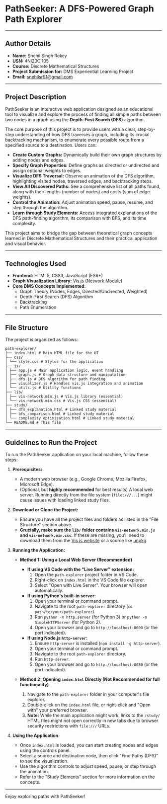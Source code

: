 # PathSeeker: A DFS-Powered Graph Path Explorer

---

## Author Details

*   **Name:** Snehil Singh Rokey
*   **USN:** 4NI23CI105
*   **Course:** Discrete Mathematical Structures
*   **Project Submission for:** DMS Experiential Learning Project
*   **Email:** snehilsr91@gmail.com

---

## Project Description

PathSeeker is an interactive web application designed as an educational tool to visualize and explore the process of finding all simple paths between two nodes in a graph using the **Depth-First Search (DFS)** algorithm.

The core purpose of this project is to provide users with a clear, step-by-step understanding of how DFS traverses a graph, including its crucial backtracking mechanism, to enumerate every possible route from a specified source to a destination. Users can:

*   **Create Custom Graphs:** Dynamically build their own graph structures by adding nodes and edges.
*   **Specify Graph Properties:** Define graphs as directed or undirected and assign optional weights to edges.
*   **Visualize DFS Traversal:** Observe an animation of the DFS algorithm, highlighting visited nodes, traversed edges, and backtracking steps.
*   **View All Discovered Paths:** See a comprehensive list of all paths found, along with their lengths (number of nodes) and costs (sum of edge weights).
*   **Control the Animation:** Adjust animation speed, pause, resume, and step through the algorithm.
*   **Learn through Study Elements:** Access integrated explanations of the DFS path-finding algorithm, its comparison with BFS, and its time complexity.

This project aims to bridge the gap between theoretical graph concepts learned in Discrete Mathematical Structures and their practical application and visual behavior.

---

## Technologies Used

*   **Frontend:** HTML5, CSS3, JavaScript (ES6+)
*   **Graph Visualization Library:** [Vis.js (Network Module)](https://visjs.org/)
*   **Core DMS Concepts Implemented:**
    *   Graph Theory (Nodes, Edges, Directed/Undirected, Weighted)
    *   Depth-First Search (DFS) Algorithm
    *   Backtracking
    *   Path Enumeration

---

## File Structure

The project is organized as follows:
```
path-explorer/
├── index.html # Main HTML file for the UI
├── css/
│ └── style.css # Styles for the application
├── js/
│ ├── app.js # Main application logic, event handling
│ ├── graph.js # Graph data structure and manipulation
│ ├── dfs.js # DFS algorithm for path finding
│ ├── visualizer.js # Handles vis.js integration and animation
│ └── utils.js # Utility functions
├── lib/
│ ├── vis-network.min.js # Vis.js library (essential)
│ └── vis-network.min.css # Vis.js CSS (essential)
├── study/
│ ├── dfs_explanation.html # Linked study material
│ ├── bfs_comparison.html # Linked study material
│ └── complexity_optimization.html # Linked study material
└── README.md # This file
```



---

## Guidelines to Run the Project

To run the PathSeeker application on your local machine, follow these steps:

1.  **Prerequisites:**
    *   A modern web browser (e.g., Google Chrome, Mozilla Firefox, Microsoft Edge).
    *   (Optional, but **highly recommended** for best results) A local web server. Running directly from the file system (`file:///...`) might cause issues with loading linked study files.

2.  **Download or Clone the Project:**
    *   Ensure you have all the project files and folders as listed in the "File Structure" section above.
    *   **Crucially, make sure the `lib/` folder contains `vis-network.min.js` and `vis-network.min.css`.** If these are missing, you'll need to download them from the [Vis.js website](https://visjs.org/docs/network/) or a source like [unpkg](https://unpkg.com/vis-network/).

3.  **Running the Application:**

    *   **Method 1: Using a Local Web Server (Recommended)**
        *   **If using VS Code with the "Live Server" extension:**
            1.  Open the `path-explorer` project folder in VS Code.
            2.  Right-click on `index.html` in the VS Code file explorer.
            3.  Select "Open with Live Server". Your browser will open automatically.
        *   **If using Python's built-in server:**
            1.  Open your terminal or command prompt.
            2.  Navigate to the root `path-explorer` directory (`cd path/to/your/path-explorer`).
            3.  Run `python -m http.server` (for Python 3) or `python -m SimpleHTTPServer` (for Python 2).
            4.  Open your browser and go to `http://localhost:8000` (or the port indicated).
        *   **If using Node.js `http-server`:**
            1.  Ensure `http-server` is installed (`npm install -g http-server`).
            2.  Open your terminal or command prompt.
            3.  Navigate to the root `path-explorer` directory.
            4.  Run `http-server`.
            5.  Open your browser and go to `http://localhost:8080` (or the port indicated).

    *   **Method 2: Opening `index.html` Directly (Not Recommended for full functionality)**
        1.  Navigate to the `path-explorer` folder in your computer's file explorer.
        2.  Double-click on the `index.html` file, or right-click and "Open with" your preferred browser.
        3.  **Note:** While the main application might work, links to the `/study/` HTML files might not open correctly in new tabs due to browser security restrictions with `file:///` URLs.

4.  **Using the Application:**
    *   Once `index.html` is loaded, you can start creating nodes and edges using the controls panel.
    *   Select a source and destination node, then click "Find Paths (DFS)" to see the visualization.
    *   Use the algorithm controls to adjust speed, pause, or step through the animation.
    *   Refer to the "Study Elements" section for more information on the concepts.

---

Enjoy exploring paths with PathSeeker!
